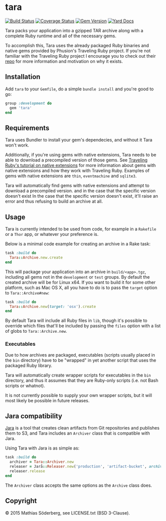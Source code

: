 # tara

[![Build Status](https://travis-ci.org/mthssdrbrg/tara.svg?branch=master)](https://travis-ci.org/mthssdrbrg/tara)
[![Coverage Status](https://coveralls.io/repos/mthssdrbrg/tara/badge.svg?branch=master)](https://coveralls.io/r/mthssdrbrg/tara?branch=master)
[![Gem Version](https://badge.fury.io/rb/tara.svg)](http://badge.fury.io/rb/tara)
[![Yard Docs](http://img.shields.io/badge/yard-docs-blue.svg)](http://rubydoc.info/github/mthssdrbrg/tara/master/frames)

Tara packs your application into a gzipped TAR archive along with a complete
Ruby runtime and all of the necessary gems.

To accomplish this, Tara uses the already packaged Ruby binaries and native gems
provided by Phusion's Traveling Ruby project.
If you're not familiar with the Traveling Ruby project I encourage you to check
out their [repo](https://github.com/phusion/traveling-ruby) for more information
and motivation on why it exists.

## Installation

Add `tara` to your `Gemfile`, do a simple `bundle install` and you're good to
go:

```ruby
group :development do
  gem 'tara'
end
```

## Requirements

Tara uses Bundler to install your gem's dependecies, and without it Tara won't
work.

Additionally, if you're using gems with native extensions, Tara needs to be able
to download a precompiled version of those gems.
See [Traveling Ruby's tutorial on native extensions](https://github.com/phusion/traveling-ruby/blob/master/TUTORIAL-3.md)
for more information about gems with native extensions and how they work with Traveling Ruby.
Examples of gems with native extensions are `thin`, `eventmachine` and
`sqlite3`.

Tara will automatically find gems with native extensions and attempt to download
a precompiled version. and in the case that the specific version doesn't exist
In the case that the specific version doesn't exist, it'll raise an error and
thus refusing to build an archive at all.

## Usage

Tara is currently intended to be used from code, for example in a `Rakefile` or
a `Thor` app, or whatever your preference is.

Below is a minimal code example for creating an archive in a Rake task:

```ruby
task :build do
  Tara::Archive.new.create
end
```

This will package your application into an archive in `build/<app>.tgz`,
including all gems not in the `development` or `test` groups.
By default the created archive will be for Linux x64.
If you want to build it for some other platform, such as Mac OS X, all you have
to do is to pass the `target` option to `Tara::Archive#new`:

```ruby
task :build do
  Tara::Archive.new(target: 'osx').create
end
```

By default Tara will include all Ruby files in `lib`, though it's possible to
override which files that'll be included by passing the `files` option with a
list of globs to `Tara::Archive.new`.

### Executables

Due to how archives are packaged, executables (scripts usually placed in the
`bin` directory) have to be "wrapped" in yet another script that uses the
packaged Ruby library.

Tara will automatically create wrapper scripts for executables in the `bin`
directory, and thus it assumes that they are Ruby-only scripts (i.e. not Bash
scripts or whatnot).

It is not currently possible to supply your own wrapper scripts, but it will
most likely be possible in future releases.

## Jara compatibility

[Jara](https://github.com/burtcorp/jara) is a tool that creates clean artifacts
from Git repositories and publishes them to S3, and Tara includes an `Archiver`
class that is compatible with Jara.

Using Tara with Jara is as simple as:

```ruby
task :build do
  archiver = Tara::Archiver.new
  releaser = Jarå::Releaser.new('production', 'artifact-bucket', archiver: archiver)
  releaser.release
end
```

The `Archiver` class accepts the same options as the `Archive` class does.

## Copyright

© 2015 Mathias Söderberg, see LICENSE.txt (BSD 3-Clause).

